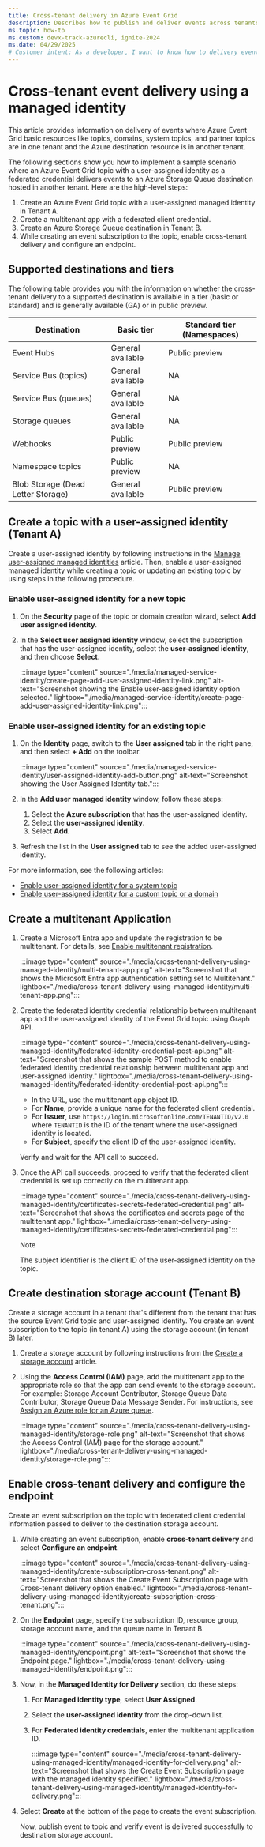 ```yaml
---
title: Cross-tenant delivery in Azure Event Grid
description: Describes how to publish and deliver events across tenants using an Azure Event Grid topic with a user-assigned identity.
ms.topic: how-to
ms.custom: devx-track-azurecli, ignite-2024
ms.date: 04/29/2025
# Customer intent: As a developer, I want to know how to delivery events using managed identity to a destination in another tenant.
---
```


# Cross-tenant event delivery using a managed identity 
This article provides information on delivery of events where Azure Event Grid basic resources like topics, domains, system topics, and partner topics are in one tenant and the Azure destination resource is in another tenant. 

The following sections show you how to implement a sample scenario where an Azure Event Grid topic with a user-assigned identity as a federated credential delivers events to an Azure Storage Queue destination hosted in another tenant. Here are the high-level steps:

1. Create an Azure Event Grid topic with a user-assigned managed identity in Tenant A.
1. Create a multitenant app with a federated client credential.
1. Create an Azure Storage Queue destination in Tenant B. 
1. While creating an event subscription to the topic, enable cross-tenant delivery and configure an endpoint.

## Supported destinations and tiers
The following table provides you with the information on whether the cross-tenant delivery to a supported destination is available in a tier (basic or standard) and is generally available (GA) or in public preview. 


| Destination                | Basic tier          | Standard tier (Namespaces) |
|----------------------------|---------------------|----------------------------|
| Event Hubs                 | General available   | Public preview             |
| Service Bus (topics)       | General available   | NA                         |
| Service Bus (queues)       | General available   | NA                         |
| Storage queues             | General available   | NA                         |
| Webhooks                   | Public preview      | Public preview             |
| Namespace topics           | Public preview      | NA                         |
| Blob Storage (Dead Letter Storage) | General available | Public preview       |


## Create a topic with a user-assigned identity (Tenant A) 
Create a user-assigned identity by following instructions in the [Manage user-assigned managed identities](/entra/identity/managed-identities-azure-resources/how-manage-user-assigned-managed-identities) article. Then, enable a user-assigned managed identity while creating a topic or updating an existing topic by using steps in the following procedure. 

### Enable user-assigned identity for a new topic
1. On the **Security** page of the topic or domain creation wizard, select **Add user assigned identity**. 
1. In the **Select user assigned identity** window, select the subscription that has the user-assigned identity, select the **user-assigned identity**, and then choose **Select**. 

    :::image type="content" source="./media/managed-service-identity/create-page-add-user-assigned-identity-link.png" alt-text="Screenshot showing the Enable user-assigned identity option selected." lightbox="./media/managed-service-identity/create-page-add-user-assigned-identity-link.png":::


### Enable user-assigned identity for an existing topic
1. On the **Identity** page, switch to the **User assigned** tab in the right pane, and then select **+ Add** on the toolbar.

    :::image type="content" source="./media/managed-service-identity/user-assigned-identity-add-button.png" alt-text="Screenshot showing the User Assigned Identity tab.":::     
1. In the **Add user managed identity** window, follow these steps:
    1. Select the **Azure subscription** that has the user-assigned identity. 
    1. Select the **user-assigned identity**. 
    1. Select **Add**. 
1. Refresh the list in the **User assigned** tab to see the added user-assigned identity.


For more information, see the following articles:
- [Enable user-assigned identity for a system topic](enable-identity-system-topics.md)
- [Enable user-assigned identity for a custom topic or a domain](enable-identity-custom-topics-domains.md)

## Create a multitenant Application 

1. Create a Microsoft Entra app and update the registration to be multitenant. For details, see [Enable multitenant registration](/entra/identity-platform/howto-convert-app-to-be-multi-tenant#update-registration-to-be-multitenant). 

    :::image type="content" source="./media/cross-tenant-delivery-using-managed-identity/multi-tenant-app.png" alt-text="Screenshot that shows the Microsoft Entra app authentication setting set to Multitenant." lightbox="./media/cross-tenant-delivery-using-managed-identity/multi-tenant-app.png":::
1. Create the federated identity credential relationship between multitenant app and the user-assigned identity of the Event Grid topic using Graph API. 

    :::image type="content" source="./media/cross-tenant-delivery-using-managed-identity/federated-identity-credential-post-api.png" alt-text="Screenshot that shows the sample POST method to enable federated identity credential relationship between multitenant app and user-assigned identity." lightbox="./media/cross-tenant-delivery-using-managed-identity/federated-identity-credential-post-api.png":::   

    - In the URL, use the multitenant app object ID. 
    - For **Name**, provide a unique name for the federated client credential.
    - For **Issuer**, use `https://login.microsoftonline.com/TENANTID/v2.0` where `TENANTID` is the ID of the tenant where the user-assigned identity is located. 
    - For **Subject**, specify the client ID of the user-assigned identity. 
   
    Verify and wait for the API call to succeed.     
1. Once the API call succeeds, proceed to verify that the federated client credential is set up correctly on the multitenant app. 

    :::image type="content" source="./media/cross-tenant-delivery-using-managed-identity/certificates-secrets-federated-credential.png" alt-text="Screenshot that shows the certificates and secrets page of the multitenant app." lightbox="./media/cross-tenant-delivery-using-managed-identity/certificates-secrets-federated-credential.png":::

    > [!NOTE]
    > The subject identifier is the client ID of the user-assigned identity on the topic. 

## Create destination storage account (Tenant B)
Create a storage account in a tenant that's different from the tenant that has the source Event Grid topic and user-assigned identity. You create an event subscription to the topic (in tenant A) using the storage account (in tenant B) later. 

1. Create a storage account by following instructions from the [Create a storage account](../storage/common/storage-account-create.md#create-a-storage-account) article. 
1. Using the **Access Control (IAM)** page, add the multitenant app to the appropriate role so that the app can send events to the storage account. For example: Storage Account Contributor, Storage Queue Data Contributor, Storage Queue Data Message Sender. For instructions, see [Assign an Azure role for an Azure queue](../storage/queues/assign-azure-role-data-access.md#assign-an-azure-role).

    :::image type="content" source="./media/cross-tenant-delivery-using-managed-identity/storage-role.png" alt-text="Screenshot that shows the Access Control (IAM) page for the storage account." lightbox="./media/cross-tenant-delivery-using-managed-identity/storage-role.png":::


## Enable cross-tenant delivery and configure the endpoint
Create an event subscription on the topic with federated client credential information passed to deliver to the destination storage account. 

1. While creating an event subscription, enable **cross-tenant delivery** and select **Configure an endpoint**. 

    :::image type="content" source="./media/cross-tenant-delivery-using-managed-identity/create-subscription-cross-tenant.png" alt-text="Screenshot that shows the Create Event Subscription page with Cross-tenant delivery option enabled." lightbox="./media/cross-tenant-delivery-using-managed-identity/create-subscription-cross-tenant.png":::
1. On the **Endpoint** page, specify the subscription ID, resource group, storage account name, and the queue name in Tenant B. 

    :::image type="content" source="./media/cross-tenant-delivery-using-managed-identity/endpoint.png" alt-text="Screenshot that shows the Endpoint page." lightbox="./media/cross-tenant-delivery-using-managed-identity/endpoint.png":::
1. Now, in the **Managed Identity for Delivery** section, do these steps:
    1. For **Managed identity type**, select **User Assigned**. 
    1. Select the **user-assigned identity** from the drop-down list. 
    1. For **Federated identity credentials**, enter the multitenant application ID. 

        :::image type="content" source="./media/cross-tenant-delivery-using-managed-identity/managed-identity-for-delivery.png" alt-text="Screenshot that shows the Create Event Subscription page with the managed identity specified." lightbox="./media/cross-tenant-delivery-using-managed-identity/managed-identity-for-delivery.png":::
1. Select **Create** at the bottom of the page to create the event subscription. 

    Now, publish event to topic and verify event is delivered successfully to destination storage account. 

